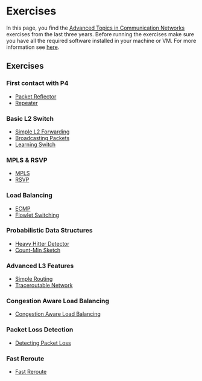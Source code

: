 # Exercises

In this page, you find the [Advanced Topics in Communication Networks](https://adv-net.ethz.ch/) exercises from the last three years.
Before running the exercises make sure you have all the required software installed in your machine or VM. 
For more information see [here](../README.md#required-software).

## Exercises

### First contact with P4

 * [Packet Reflector](./01-Reflector)
 * [Repeater](./02-Repeater)

### Basic L2 Switch
 * [Simple L2 Forwarding](./03-L2_Basic_forwarding)
 * [Broadcasting Packets](./03-L2_Flooding)
 * [Learning Switch](./04-L2_Learning)

### MPLS & RSVP

* [MPLS](./04-MPLS)
* [RSVP](./04-RSVP)

### Load Balancing
 * [ECMP](./05-ECMP)
 * [Flowlet Switching](./05-Flowlet_Switching)

### Probabilistic Data Structures

 * [Heavy Hitter Detector](./06-Heavy_Hitter_Detector)
 * [Count-Min Sketch](./07-Count-Min-Sketch)

### Advanced L3 Features

 * [Simple Routing](./08-Simple_Routing)
 * [Traceroutable Network](./09-Traceroutable)

### Congestion Aware Load Balancing

 * [Congestion Aware Load Balancing](./10-Congestion_Aware_Load_Balancing)

### Packet Loss Detection

 * [Detecting Packet Loss](./11-Packet-Loss-Detection)

### Fast Reroute

* [Fast Reroute](./12-Fast_reroute)